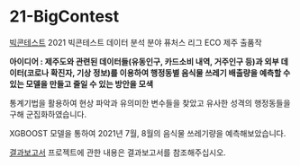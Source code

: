 # 21-BigContest

[빅콘테스트](https://www.bigcontest.or.kr/index.php)
2021 빅콘테스트 데이터 분석 분야 퓨처스 리그 ECO 제주 출품작

**아이디어 : 제주도와 관련된 데이터들(유동인구, 카드소비 내역, 거주인구 등)과 외부 데이터(코로나 확진자, 기상 정보)를 이용하여 행정동별 음식물 쓰레기 배출량을 예측할 수 있는 모델을 만들고 줄일 수 있는 방안을 모색**

통계기법을 활용하여 현상 파악과 유의미한 변수들을 찾았고 유사한 성격의 행정동들을 구해 군집화하였습니다.

XGBOOST 모델을 통하여 2021년 7월, 8월의 음식물 쓰레기량을 예측해보았습니다.

[결과보고서](https://github.com/hwii-kk/21-BigContest/blob/main/%EB%8D%B0%EC%9D%B4%ED%84%B0%EB%B6%84%EC%84%9D%EB%B6%84%EC%95%BC_%ED%93%A8%EC%B2%98%EC%8A%A4%EB%A6%AC%EA%B7%B8_ECO%EC%A0%9C%EC%A3%BC_%EC%B2%AD%EC%A0%95%ED%93%A8%EC%96%B4%ED%81%B4%EB%A6%B0%EC%A0%9C%EC%A3%BC_%EA%B2%B0%EA%B3%BC%EB%B3%B4%EA%B3%A0%EC%84%9C.pptx.pdf)
프로젝트에 관한 내용은 결과보고서를 참조해주십시오.
